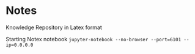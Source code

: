 # Notes
Knowledge Repository in Latex format

Starting Notex notebook
```jupyter-notebook --no-browser --port=6101 --ip=0.0.0.0```
